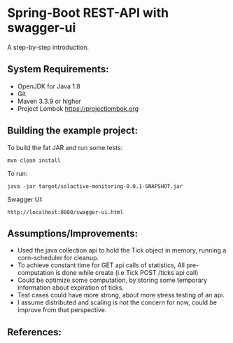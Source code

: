 Spring-Boot REST-API with swagger-ui
=====================================
A step-by-step introduction.

System Requirements:
--------------------
- OpenJDK for Java 1.8
- Git
- Maven 3.3.9 or higher
- Project Lombok https://projectlombok.org

Building the example project:
-----------------------------

To build the fat JAR and run some tests:

    mvn clean install

To run:

    java -jar target/solactive-monitoring-0.0.1-SNAPSHOT.jar


Swagger UI:

    http://localhost:8080/swagger-ui.html

Assumptions/Improvements:
-------------------------
- Used the java collection api to hold the Tick object in memory, running a corn-scheduler for cleanup.
- To achieve constant time for GET api calls of statistics, All pre-computation is done while create (i.e Tick POST /ticks api call)
- Could be optimize some computation, by storing some temporary information about expiration of ticks.
- Test cases could have more strong, about more stress testing of an api.
- I assume distributed and scaling is not the concern for now, could be improve from that perspective.

References:
-----------

